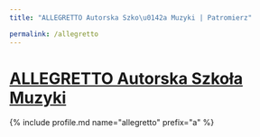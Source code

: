 ```yaml
---
title: "ALLEGRETTO Autorska Szko\u0142a Muzyki | Patromierz"

permalink: /allegretto
---
```


# [ALLEGRETTO Autorska Szkoła Muzyki](https://patronite.pl/allegretto)

{% include profile.md name="allegretto" prefix="a" %}
